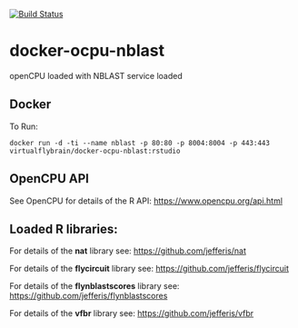 [![Build Status](https://travis-ci.org/VirtualFlyBrain/docker-ocpu-nblast.svg?branch=rstudio)](https://travis-ci.org/VirtualFlyBrain/docker-ocpu-nblast)

# docker-ocpu-nblast
openCPU loaded with NBLAST service loaded

## Docker

To Run:
```
docker run -d -ti --name nblast -p 80:80 -p 8004:8004 -p 443:443 virtualflybrain/docker-ocpu-nblast:rstudio
```

## OpenCPU API

See OpenCPU for details of the R API: https://www.opencpu.org/api.html

## Loaded R libraries:

For details of the **nat** library see: https://github.com/jefferis/nat

For details of the **flycircuit** library see: https://github.com/jefferis/flycircuit

For details of the **flynblastscores** library see: https://github.com/jefferis/flynblastscores

For details of the **vfbr** library see: https://github.com/jefferis/vfbr
